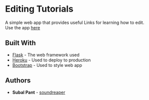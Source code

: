 # Editing Tutorials

A simple web app that provides useful Links for learning how to edit. <br>
Use the app [here](https://www.google.com/)

## Built With

* [Flask](http://flask.palletsprojects.com/en/1.1.x/) - The web framework used
* [Heroku](https://devcenter.heroku.com/) - Used to deploy to production
* [Bootstrap](https://getbootstrap.com/) - Used to style web app

## Authors

* **Subal Pant** - [soundreaper](https://github.com/soundreaper)